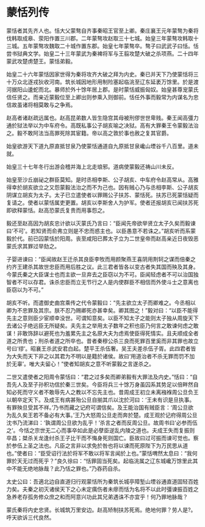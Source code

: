 # 蒙恬列传

蒙恬者其先齐人也。恬大父蒙骜自齐事秦昭王官至上卿。秦庄襄王元年蒙骜为秦将伐韩取成皋、荥阳作置三川郡。二年蒙骜攻赵取三十七城。始皇三年蒙骜攻韩取十三城。五年蒙骜攻魏取二十城作置东郡。始皇七年蒙骜卒。骜子曰武武子曰恬。恬尝书狱典文学。始皇二十三年蒙武为秦裨将军与王翦攻楚大破之杀项燕。二十四年蒙武攻楚虏楚王。蒙恬弟毅。

始皇二十六年蒙恬因家世得为秦将攻齐大破之拜为内史。秦已并天下乃使蒙恬将三十万众北逐戎狄收河南。筑长城因地形用制险塞起临洮至辽东延袤万馀里。於是渡河据阳山逶蛇而北。暴师於外十馀年居上郡。是时蒙恬威振匈奴。始皇甚尊宠蒙氏信任贤之。而亲近蒙毅位至上卿出则参乘入则御前。恬任外事而毅常为内谋名为忠信故虽诸将相莫敢与之争焉。

赵高者诸赵疏远属也。赵高昆弟数人皆生隐宫其母被刑僇世世卑贱。秦王闻高彊力通於狱法举以为中车府令。高既私事公子胡亥喻之决狱。高有大罪秦王令蒙毅法治之。毅不敢阿法当高罪死除其宦籍。帝以高之敦於事也赦之复其官爵。

始皇欲游天下道九原直抵甘泉乃使蒙恬通道自九原抵甘泉巉山堙谷千八百里。道未就。

始皇三十七年冬行出游会稽并海上北走琅邪。道病使蒙毅还祷山川未反。

始皇至沙丘崩祕之群臣莫知。是时丞相李斯、公子胡亥、中车府令赵高常从。高雅得幸於胡亥欲立之又怨蒙毅法治之而不为己也。因有贼心乃与丞相李斯、公子胡亥阴谋立胡亥为太子。太子已立遣使者以罪赐公子扶苏、蒙恬死。扶苏已死蒙恬疑而复请之。使者以蒙恬属吏更置。胡亥以李斯舍人为护军。使者还报胡亥已闻扶苏死即欲释蒙恬。赵高恐蒙氏复贵而用事怨之。

毅还至赵高因为胡亥忠计欲以灭蒙氏乃言曰：“臣闻先帝欲举贤立太子久矣而毅谏曰‘不可’。若知贤而俞弗立则是不忠而惑主也。以臣愚意不若诛之。”胡亥听而系蒙毅於代。前已囚蒙恬於阳周。丧至咸阳已葬太子立为二世皇帝而赵高亲近日夜毁恶蒙氏求其罪过举劾之。

子婴进谏曰：“臣闻故赵王迁杀其良臣李牧而用颜聚燕王喜阴用荆轲之谋而倍秦之约齐王建杀其故世忠臣而用后胜之议。此三君者皆各以变古者失其国而殃及其身。今蒙氏秦之大臣谋士也而主欲一旦弃去之臣窃以为不可。臣闻轻虑者不可以治国独智者不可以存君。诛杀忠臣而立无节行之人是内使群臣不相信而外使斗士之意离也臣窃以为不可。”

胡亥不听。而遣御史曲宫乘传之代令蒙毅曰：“先主欲立太子而卿难之。今丞相以卿为不忠罪及其宗。朕不忍乃赐卿死亦甚幸矣。卿其图之！”毅对曰：“以臣不能得先主之意则臣少宦顺幸没世。可谓知意矣。以臣不知太子之能则太子独从周旋天下去诸公子绝远臣无所疑矣。夫先主之举用太子数年之积也臣乃何言之敢谏何虑之敢谋！非敢饰辞以避死也为羞累先主之名原大夫为虑焉使臣得死情实。且夫顺成全者道之所贵也；刑杀者道之所卒也。昔者秦穆公杀三良而死罪百里奚而非其罪也故立号曰‘缪’。昭襄王杀武安君白起。楚平王杀伍奢。吴王夫差杀伍子胥。此四君者皆为大失而天下非之以其君为不明以是籍於诸侯。故曰‘用道治者不杀无罪而罚不加於无辜’。唯大夫留心！”使者知胡亥之意不听蒙毅之言遂杀之。

二世又遣使者之阳周令蒙恬曰：“君之过多矣而卿弟毅有大罪法及内史。”恬曰：“自吾先人及至子孙积功信於秦三世矣。今臣将兵三十馀万身虽囚系其势足以倍畔然自知必死而守义者不敢辱先人之教以不忘先主也。昔周成王初立未离襁褓周公旦负王以朝卒定天下。及成王有病甚殆公旦自揃其爪以沈於河曰：‘王未有识是旦执事。有罪殃旦受其不祥。’乃书而藏之记府可谓信矣。及王能治国有贼臣言：‘周公旦欲为乱久矣王若不备必有大事。’王乃大怒周公旦走而奔於楚。成王观於记府得周公旦沈书乃流涕曰：‘孰谓周公旦欲为乱乎！’杀言之者而反周公旦。故周书曰‘必参而伍之’。今恬之宗世无二心而事卒如此是必孽臣逆乱内陵之道也。夫成王失而复振则卒昌；桀杀关龙逢纣杀王子比干而不悔身死则国亡。臣故曰过可振而谏可觉也。察於参伍上圣之法也。凡臣之言非以求免於咎也将以谏而死原陛下为万民思从道也。”使者曰：“臣受诏行法於将军不敢以将军言闻於上也。”蒙恬喟然太息曰：“我何罪於天无过而死乎？”良久徐曰：“恬罪固当死矣。起临洮属之辽东城巉万馀里此其中不能无绝地脉哉？此乃恬之罪也。”乃吞药自杀。

太史公曰：吾適北边自直道归行观蒙恬所为秦筑长城亭障堑山堙谷通直道固轻百姓力矣。夫秦之初灭诸侯天下之心未定痍伤者未瘳而恬为名将不以此时彊谏振百姓之急养老存孤务修众庶之和而阿意兴功此其兄弟遇诛不亦宜乎！何乃罪地脉哉？

蒙氏秦将内史忠贤。长城筑万里安边。赵高矫制扶苏死焉。绝地何罪？劳人是?。呼天欲诉三代良然。

